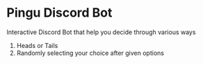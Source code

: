 # Pingu Discord Bot 
Interactive Discord Bot that help you decide through various ways
1. Heads or Tails
2. Randomly selecting your choice after given options
